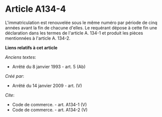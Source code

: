 # Article A134-4

L'immatriculation est renouvelée sous le même numéro par période de cinq années avant la fin de chacune d'elles. Le requérant
dépose à cette fin une déclaration dans les termes de l'article A. 134-1 et produit les pièces mentionnées à l'article A.
134-2.

**Liens relatifs à cet article**

_Anciens textes_:

  - Arrêté du 8 janvier 1993 - art. 5 (Ab)

_Créé par_:

  - Arrêté du 14 janvier 2009 - art. (V)

_Cite_:

  - Code de commerce. - art. A134-1 (V)
  - Code de commerce. - art. A134-2 (V)
